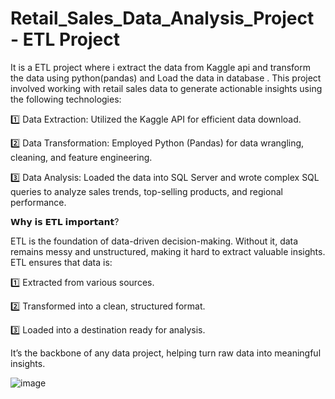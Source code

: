# Retail_Sales_Data_Analysis_Project - ETL Project 

It is a ETL project where i extract the data from Kaggle api and transform the data using python(pandas) and Load the data in database .
This project involved working with retail sales data to generate actionable insights using the following technologies:

1️⃣ Data Extraction: Utilized the Kaggle API for efficient data download.

2️⃣ Data Transformation: Employed Python (Pandas) for data wrangling, cleaning, and feature engineering.

3️⃣ Data Analysis: Loaded the data into SQL Server and wrote complex SQL queries to analyze sales trends, top-selling products, and regional performance.

𝗪𝗵𝘆 𝗶𝘀 𝗘𝗧𝗟 𝗶𝗺𝗽𝗼𝗿𝘁𝗮𝗻𝘁?

ETL is the foundation of data-driven decision-making. Without it, data remains messy and unstructured, making it hard to extract valuable insights. ETL ensures that data is:

1️⃣ Extracted from various sources.

2️⃣ Transformed into a clean, structured format.

3️⃣ Loaded into a destination ready for analysis.

It’s the backbone of any data project, helping turn raw data into meaningful insights. 


![image](https://github.com/user-attachments/assets/f7fb4c09-e305-4944-bf47-bc5f4bc951c8)

